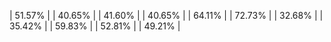 | 51.57% |
| 40.65% |
| 41.60% |
| 40.65% |
| 64.11% |
| 72.73% |
| 32.68% |
| 35.42% |
| 59.83% |
| 52.81% |
| 49.21% |
